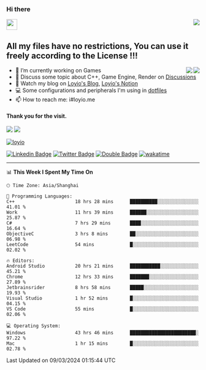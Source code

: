 <h3 align="left">Hi there</h3>
<img src='https://em-content.zobj.net/source/animated-noto-color-emoji/356/waving-hand_light-skin-tone_1f44b-1f3fb_1f3fb.gif' width='28' />
<a align="right" href="https://github.com/loyio/loyio/blob/master/STAR/README.md"><img align="right" src="https://img.shields.io/badge/LOYIO-STAR-green" /></a>

## All my files have no restrictions, You can use it freely according to the License !!!

<a href="https://github.com/loyio#gh-light-mode-only">
     <img align="right"  src="https://loy-readme.vercel.app/api/top-langs/?username=loyio&langs_count=6&hide=css,html,jupyter%20notebook" />
</a>

<a href="https://github.com/loyio#gh-dark-mode-only">
  <img align="right"  src="https://loy-readme.vercel.app/api/top-langs/?username=loyio&langs_count=6&theme=slateorange&hide=css,html,jupyter%20notebook" />
</a>



- 🔭 I’m currently working on Games
- 💬 Discuss some topic about C++, Game Engine, Render on [Discussions](https://github.com/loyio/loyio/discussions)
- 📔 Watch my blog on [Loyio's Blog](https://loyio.me), [Loyio's Notion](https://loyio.notion.site/loyio/Loyio-s-Dashboard-2f56bd29222a445ea9d9e8802a1ac83b)
- 💻 Some configurations and peripherals I'm using in [dotfiles](https://github.com/loyio/dotfiles)
- 📫 How to reach me: i#loyio.me


#### Thank you for the visit.
<img src="http://profile-counter.glitch.me/loyio/count.svg" />

<img src="https://loy-readme.vercel.app/api?username=loyio&show_icons=true&hide=stars&include_all_commits=true&hide_title=true&theme=slateorange" />

     

[![loyio](https://github-profile-trophy.vercel.app/?username=loyio&theme=onedark&column=4)](https://github.com/loyio)

[![Linkedin Badge](https://img.shields.io/badge/-@loyio-0077b5?style=flat-square&logo=Linkedin&logoColor=white&labelColor=0077b5&link=https://www.linkedin.com/in/loyio-hex-363172158/)](https://www.linkedin.com/in/loyio-hex-363172158/)
[![Twitter Badge](https://img.shields.io/badge/-@loyiome-000000?style=flat-square&labelColor=000000&logo=x&logoColor=white&link=https://twitter.com/loyiome)](https://twitter.com/loyiome)
[![Double Badge](https://img.shields.io/badge/@loyio-007722?style=flat&logo=Douban&logoColor=white)](https://www.douban.com/people/susmote)
[![wakatime](https://wakatime.com/badge/user/c0ddc104-5a20-41d1-ab9a-c4d9ea20a4d9.svg)](https://wakatime.com/@c0ddc104-5a20-41d1-ab9a-c4d9ea20a4d9)

-------
<!--START_SECTION:waka-->
📊 **This Week I Spent My Time On** 

```text
🕑︎ Time Zone: Asia/Shanghai

💬 Programming Languages: 
C++                      18 hrs 28 mins      ██████████░░░░░░░░░░░░░░░   41.01 % 
Work                     11 hrs 39 mins      ██████░░░░░░░░░░░░░░░░░░░   25.87 % 
C#                       7 hrs 29 mins       ████░░░░░░░░░░░░░░░░░░░░░   16.64 % 
ObjectiveC               3 hrs 8 mins        ██░░░░░░░░░░░░░░░░░░░░░░░   06.98 % 
LeetCode                 54 mins             █░░░░░░░░░░░░░░░░░░░░░░░░   02.02 % 

🔥 Editors: 
Android Studio           20 hrs 21 mins      ███████████░░░░░░░░░░░░░░   45.21 % 
Chrome                   12 hrs 33 mins      ███████░░░░░░░░░░░░░░░░░░   27.89 % 
Jetbrainsrider           8 hrs 58 mins       █████░░░░░░░░░░░░░░░░░░░░   19.93 % 
Visual Studio            1 hr 52 mins        █░░░░░░░░░░░░░░░░░░░░░░░░   04.15 % 
VS Code                  55 mins             █░░░░░░░░░░░░░░░░░░░░░░░░   02.06 % 

💻 Operating System: 
Windows                  43 hrs 46 mins      ████████████████████████░   97.22 % 
Mac                      1 hr 15 mins        █░░░░░░░░░░░░░░░░░░░░░░░░   02.78 % 
```


 Last Updated on 09/03/2024 01:15:44 UTC
<!--END_SECTION:waka-->
